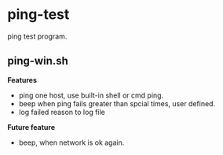 # ping-test
ping test program.

## ping-win.sh
**Features**
- ping one host, use built-in shell or cmd ping.
- beep when ping fails greater than spcial times, user defined.
- log failed reason to log file

**Future feature**
- beep, when network is ok again.
